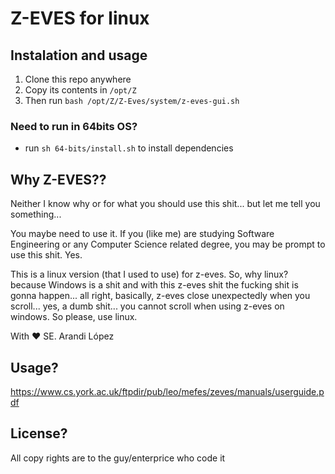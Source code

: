 # Z-EVES for linux

## Instalation and usage

1. Clone this repo anywhere
2. Copy its contents in `/opt/Z`
3. Then run `bash /opt/Z/Z-Eves/system/z-eves-gui.sh`

### Need to run in 64bits OS?

- run `sh 64-bits/install.sh` to install dependencies

## Why Z-EVES??

Neither I know why or for what you should use this shit... but let me tell you something...

You maybe need to use it. If you (like me) are studying Software Engineering or any Computer Science related degree, you may be prompt to use this shit. Yes.

This is a linux version (that I used to use) for z-eves. So, why linux? because Windows is a shit and with this z-eves shit the fucking shit is gonna happen... all right, basically, z-eves close unexpectedly when you scroll... yes, a dumb shit... you cannot scroll when using z-eves on windows. So please, use linux.

With :heart: SE. Arandi López


## Usage?

https://www.cs.york.ac.uk/ftpdir/pub/leo/mefes/zeves/manuals/userguide.pdf

## License?
All copy rights are to the guy/enterprice who code it
